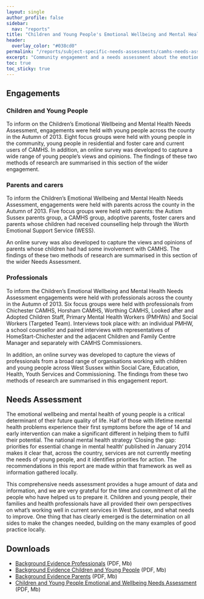 ```yaml
---
layout: single
author_profile: false
sidebar:
  nav: "reports"
title: "Children and Young People's Emotional Wellbeing and Mental Health Needs Assessment"
header:
  overlay_color: "#038cd0"
permalink: "/reports/subject-specific-needs-assessments/camhs-needs-assessment/"
excerpt: "Community engagement and a needs assessment about the emotional wellbeing and mental health of children and young people within West Sussex."
toc: true
toc_sticky: true
---
```


## Engagements

### Children and Young People

To inform on the Children’s Emotional Wellbeing and Mental Health Needs Assessment, engagements were held with young people across the county in the Autumn of 2013. Eight focus groups were held with young people in the community, young people in residential and foster care and current users of CAMHS. In addition, an online survey was developed to capture a wide range of young people’s views and opinions. The findings of these two methods of research are summarised in this section of the wider engagement.
 
### Parents and carers

To inform the Children’s Emotional Wellbeing and Mental Health Needs Assessment, engagements were held with parents across the county in the Autumn of 2013. Five focus groups were held with parents: the Autism Sussex parents group, a CAMHS group, adoptive parents, foster carers and parents whose children had received counselling help through the Worth Emotional Support Service (WESS).

An online survey was also developed to capture the views and opinions of parents whose children had had some involvement with CAMHS. The findings of these two methods of research are summarised in this section of the wider Needs Assessment.
 
### Professionals

To inform the Children’s Emotional Wellbeing and Mental Health Needs Assessment engagements were held with professionals across the county in the Autumn of 2013. Six focus groups were held with professionals from Chichester CAMHS, Horsham CAMHS, Worthing CAMHS, Looked after and Adopted Children Staff, Primary Mental Health Workers (PMHWs) and Social Workers (Targeted Team). Interviews took place with: an individual PMHW, a school counsellor and paired interviews with representatives of HomeStart-Chichester and the adjacent Children and Family Centre Manager and separately with CAMHS Commissioners.

In addition, an online survey was developed to capture the views of professionals from a broad range of organisations working with children and young people across West Sussex within Social Care, Education, Health, Youth Services and Commissioning. The findings from these two methods of research are summarised in this engagement report.

## Needs Assessment

The emotional wellbeing and mental health of young people is a critical determinant of their future quality of life. Half of those with lifetime mental health problems experience their first symptoms
before the age of 14 and early intervention can make a significant different in helping them to fulfil their potential. The national mental health strategy ‘Closing the gap: priorities for essential change in mental health‘ published in January 2014 makes it clear that, across the country, services are not currently meeting the needs of young people, and it identifies priorities for action. The recommendations in this report are made within that framework as well as information gathered locally.

This comprehensive needs assessment provides a huge amount of data and information, and we are very grateful for the time and commitment of all the people who have helped us to prepare it. Children and young people, their families and health professionals have all provided their own perspectives on what’s working well in current services in West Sussex, and what needs to improve. One thing that has clearly emerged is the determination on all sides to make the changes needed, building on the many examples of good practice locally.

## Downloads

* [Background Evidence Professionals](Background-Evidence-Professionals-FINAL.pdf) (PDF, Mb)
* [Background Evidence Children and Young People](Background-Evidence-Children-and-young-people-FINAL.pdf) (PDF, Mb)
* [Background Evidence Parents](Background-Evidence-Parents-FINAL.pdf) (PDF, Mb)
* [Children and Young People Emotional and Wellbeing Needs Assessment](WEST-SUSSEX-Children-and-Young-People-Emotional-and-Well-Being-Needs-Assessment-June-2014.pdf) (PDF, Mb)
